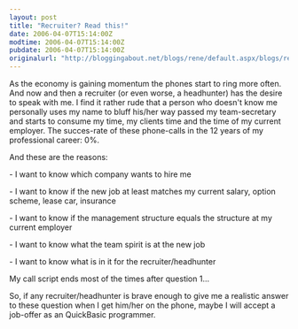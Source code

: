 ```yaml
---
layout: post
title: "Recruiter? Read this!"
date: 2006-04-07T15:14:00Z
modtime: 2006-04-07T15:14:00Z
pubdate: 2006-04-07T15:14:00Z
originalurl: "http://bloggingabout.net/blogs/rene/default.aspx/blogs/rene/archive/2006/04/07/11927.aspx"
---
```



<p>As the economy is gaining momentum the phones start to ring more often. And now and then a recruiter (or even worse, a headhunter) has the desire to speak with me. I find it rather rude that a person who doesn't know me personally uses my name to bluff his/her way passed my team-secretary and starts to consume my time, my clients time and the time of my current employer. The succes-rate of these phone-calls in the 12 years of my professional career: 0%.</p><p>And these are the reasons:</p><p>- I want to know which company wants to hire me</p><p>- I want to know if the new job at least matches my current salary, option scheme, lease car, insurance</p><p>- I want to know if the management structure equals the structure at my current employer</p><p>- I want to know what the team spirit is at the new job</p><p>- I want to know what is in it for the recruiter/headhunter</p><p>My call script ends most of the times after question 1...</p><p>So, if any recruiter/headhunter is brave enough to give me a realistic answer to these question when I get him/her on the phone, maybe I will accept a job-offer as an QuickBasic programmer.</p>
